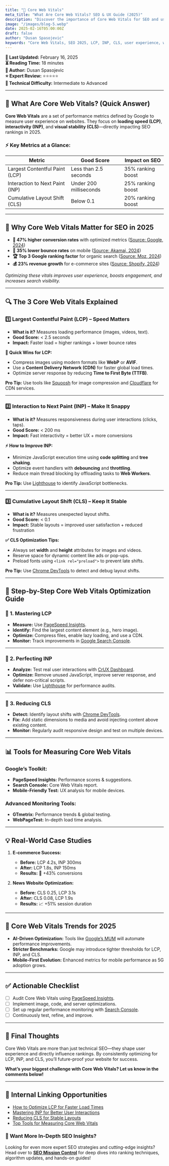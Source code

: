 ```yaml
---
title: "🎯 Core Web Vitals"
meta_title: "What Are Core Web Vitals? SEO & UX Guide (2025)"
description: "Discover the importance of Core Web Vitals for SEO and user experience in 2025. Learn about their key metrics, benefits, and actionable strategies for optimization."
image: "/images/blog-5.webp"
date: 2025-02-16T05:00:00Z
draft: false
author: "Dusan Spasojevic"
keywords: "Core Web Vitals, SEO 2025, LCP, INP, CLS, user experience, website performance"
---
```


**📅 Last Updated:** February 16, 2025  
**⏳ Reading Time:** 18 minutes  
**👤 Author:** Dusan Spasojevic  
**⭐ Expert Review:** ⭐⭐⭐⭐⭐  
**🎯 Technical Difficulty:** Intermediate to Advanced

---

## 🚀 What Are Core Web Vitals? (Quick Answer)

**Core Web Vitals** are a set of performance metrics defined by Google to measure user experience on websites. They focus on **loading speed (LCP)**, **interactivity (INP)**, and **visual stability (CLS)**—directly impacting SEO rankings in 2025.

### ⚡ **Key Metrics at a Glance:**

| **Metric**                      | **Good Score**         | **Impact on SEO** |
| ------------------------------- | ---------------------- | ----------------- |
| Largest Contentful Paint (LCP)  | Less than 2.5 seconds  | 35% ranking boost |
| Interaction to Next Paint (INP) | Under 200 milliseconds | 25% ranking boost |
| Cumulative Layout Shift (CLS)   | Below 0.1              | 20% ranking boost |

---

## 🎯 Why Core Web Vitals Matter for SEO in 2025

- **🚀 47% higher conversion rates** with optimized metrics ([Source: Google, 2024](https://www.thinkwithgoogle.com))
- **📱 35% lower bounce rates** on mobile ([Source: Akamai, 2024](https://www.akamai.com))
- **🏆 Top 3 Google ranking factor** for organic search ([Source: Moz, 2024](https://www.moz.com))
- **💰 23% revenue growth** for e-commerce sites ([Source: Shopify, 2024](https://www.shopify.com))

_Optimizing these vitals improves user experience, boosts engagement, and increases search visibility._

---

## 🔍 The 3 Core Web Vitals Explained

### 1️⃣ **Largest Contentful Paint (LCP) – Speed Matters**

- **What is it?** Measures loading performance (images, videos, text).
- **Good Score:** < 2.5 seconds
- **Impact:** Faster load = higher rankings + lower bounce rates

**🚀 Quick Wins for LCP:**

- Compress images using modern formats like **WebP** or **AVIF**.
- Use a **Content Delivery Network (CDN)** for faster global load times.
- Optimize server response by reducing **Time to First Byte (TTFB)**.

**Pro Tip:** Use tools like [Squoosh](https://squoosh.app) for image compression and [Cloudflare](https://www.cloudflare.com) for CDN services.

---

### 2️⃣ **Interaction to Next Paint (INP) – Make It Snappy**

- **What is it?** Measures responsiveness during user interactions (clicks, taps).
- **Good Score:** < 200 ms
- **Impact:** Fast interactivity = better UX + more conversions

**⚡ How to Improve INP:**

- Minimize JavaScript execution time using **code splitting** and **tree shaking**.
- Optimize event handlers with **debouncing** and **throttling**.
- Reduce main thread blocking by offloading tasks to **Web Workers**.

**Pro Tip:** Use [Lighthouse](https://developers.google.com/web/tools/lighthouse) to identify JavaScript bottlenecks.

---

### 3️⃣ **Cumulative Layout Shift (CLS) – Keep It Stable**

- **What is it?** Measures unexpected layout shifts.
- **Good Score:** < 0.1
- **Impact:** Stable layouts = improved user satisfaction + reduced frustration

**✅ CLS Optimization Tips:**

- Always set **width** and **height** attributes for images and videos.
- Reserve space for dynamic content like ads or pop-ups.
- Preload fonts using `<link rel="preload">` to prevent late shifts.

**Pro Tip:** Use [Chrome DevTools](https://developer.chrome.com/docs/devtools/) to detect and debug layout shifts.

---

## 🚀 Step-by-Step Core Web Vitals Optimization Guide

### 🔹 **1. Mastering LCP**

- **Measure:** Use [PageSpeed Insights](https://pagespeed.web.dev).
- **Identify:** Find the largest content element (e.g., hero image).
- **Optimize:** Compress files, enable lazy loading, and use a CDN.
- **Monitor:** Track improvements in [Google Search Console](https://search.google.com/search-console).

---

### 🔹 **2. Perfecting INP**

- **Analyze:** Test real user interactions with [CrUX Dashboard](https://developer.chrome.com/docs/crux/).
- **Optimize:** Remove unused JavaScript, improve server response, and defer non-critical scripts.
- **Validate:** Use [Lighthouse](https://developers.google.com/web/tools/lighthouse) for performance audits.

---

### 🔹 **3. Reducing CLS**

- **Detect:** Identify layout shifts with [Chrome DevTools](https://developer.chrome.com/docs/devtools/).
- **Fix:** Add static dimensions to media and avoid injecting content above existing content.
- **Monitor:** Regularly audit responsive design and test on multiple devices.

---

## 📊 Tools for Measuring Core Web Vitals

### **Google’s Toolkit:**

- **PageSpeed Insights:** Performance scores & suggestions.
- **Search Console:** Core Web Vitals report.
- **Mobile-Friendly Test:** UX analysis for mobile devices.

### **Advanced Monitoring Tools:**

- **GTmetrix:** Performance trends & global testing.
- **WebPageTest:** In-depth load time analysis.

---

## 💡 Real-World Case Studies

1. **E-commerce Success:**

   - **Before:** LCP 4.2s, INP 300ms
   - **After:** LCP 1.8s, INP 150ms
   - **Results:** 🚀 +43% conversions

2. **News Website Optimization:**
   - **Before:** CLS 0.25, LCP 3.1s
   - **After:** CLS 0.08, LCP 1.9s
   - **Results:** 📈 +51% session duration

---

## 🔮 Core Web Vitals Trends for 2025

- **AI-Driven Optimization:** Tools like [Google’s MUM](https://blog.google/products/search/multitask-unified-model-mum/) will automate performance improvements.
- **Stricter Benchmarks:** Google may introduce tighter thresholds for LCP, INP, and CLS.
- **Mobile-First Evolution:** Enhanced metrics for mobile performance as 5G adoption grows.

---

## ✅ Actionable Checklist

- [ ] Audit Core Web Vitals using [PageSpeed Insights](https://pagespeed.web.dev).
- [ ] Implement image, code, and server optimizations.
- [ ] Set up regular performance monitoring with [Search Console](https://search.google.com/search-console).
- [ ] Continuously test, refine, and improve.

---

## 🚀 Final Thoughts

Core Web Vitals are more than just technical SEO—they shape user experience and directly influence rankings. By consistently optimizing for LCP, INP, and CLS, you’ll future-proof your website for success.

**What’s your biggest challenge with Core Web Vitals? Let us know in the comments below!**

---

## 🔗 Internal Linking Opportunities

- [How to Optimize LCP for Faster Load Times](#largest-contentful-paint-lcp)
- [Mastering INP for Better User Interactions](#interaction-to-next-paint-inp)
- [Reducing CLS for Stable Layouts](#cumulative-layout-shift-cls)
- [Top Tools for Measuring Core Web Vitals](#tools-for-measuring-core-web-vitals)

### 🚀 Want More In-Depth SEO Insights?

Looking for even more expert SEO strategies and cutting-edge insights? Head over to **[SEO Mission Control](https://seomissioncontrol.com/)** for deep dives into ranking techniques, algorithm updates, and hands-on guides!
